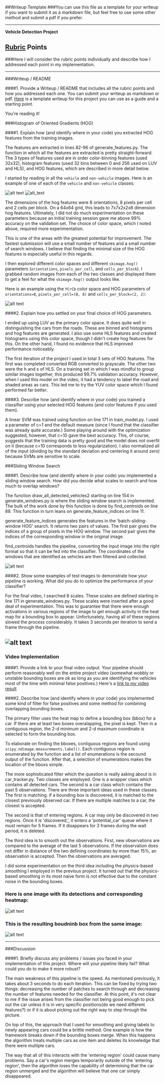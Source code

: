 ##Writeup Template
###You can use this file as a template for your writeup if you want to submit it as a markdown file, but feel free to use some other method and submit a pdf if you prefer.

---

**Vehicle Detection Project**

[//]: # (Image References)
[image1]: ./writeup_images/car.png
[image2]: ./writeup_images/non_car.png
[image3]: ./writeup_images/hog_example.png
[image4]: ./writeup_images/sliding_windows.png
[image5]: ./writeup_images/car_patches_and_heatmap.png
[image6]: ./writeup_images/heatmap_example.png
[video1]: ./submission.mp4

## [Rubric](https://review.udacity.com/#!/rubrics/513/view) Points
###Here I will consider the rubric points individually and describe how I addressed each point in my implementation.  

---
###Writeup / README

####1. Provide a Writeup / README that includes all the rubric points and how you addressed each one.  You can submit your writeup as markdown or pdf.  [Here](https://github.com/udacity/CarND-Vehicle-Detection/blob/master/writeup_template.md) is a template writeup for this project you can use as a guide and a starting point.  

You're reading it!

###Histogram of Oriented Gradients (HOG)

####1. Explain how (and identify where in your code) you extracted HOG features from the training images.

The features are extracted in lines 82-96 of generate_features.py. The function in which all the features are extracted 
is pretty straight-forward. The 3 types of features used are in order color-binning features (used 32x32), histogram 
features (used 32 bins between 0 and 256 used on LUV and HLS), and HOG features, which are described in more detail below.

I started by reading in all the `vehicle` and `non-vehicle` images.  Here is an example of one of each of the `vehicle` and `non-vehicle` classes:

![alt text][image1]
![alt_text][image2]

The dimensions of the hog features were 8 orientations, 8 pixels per cell and 2 cells per block. On a 64x64 grid, 
this leads to 7x7x2x2x8 dimension hog features. Ultimately, I did not do much experimentation on these parameters
because an initial training session gave me above 99% accuracy on the validation set. The choice of color space,
which I noted above, required more experimentation. 

This is one of the areas with the greatest potential for improvement. The fastest submission will use a small number
of features and a small number of search windows. I believe that finding the minimal size of the HOG features is 
especially useful in this regards.


I then explored different color spaces and different `skimage.hog()` parameters (`orientations`, `pixels_per_cell`, 
and `cells_per_block`).  I grabbed random images from each of the two classes and displayed them to get a feel for what 
the `skimage.hog()` output looks like.

Here is an example using the `YCrCb` color space and HOG parameters of `orientations=8`, `pixels_per_cell=(8, 8)` and `cells_per_block=(2, 2)`:


![alt text][image3]

####2. Explain how you settled on your final choice of HOG parameters.

I ended up using LUV as the primary color space. It does quite well in distinguishing the cars from the roads. 
These are binned and histograms and hog features are generated. I also use some HLS features and created histograms 
using this color space, though I didn't create hog features for this.
On the other hand, I found no evidence that HLS improved performance noticeably. 

The first iteration of the project I used in total 3 sets of HOG features. The first was completed converted RGB converted
to grayscale. The other two were the h and s of HLS. On a training set in which I was mindful to group similar images 
together, this produced 99.7% validation accuracy. However, when I used this model on the video, it had a tendency to 
label the road and shaded areas as cars. This led me to try the YUV color space which I found performed far better. 

####3. Describe how (and identify where in your code) you trained a classifier using your selected HOG features (and color features if you used them).

A linear SVM was trained using function on line 171 in train_model.py. I used a parameter of c=1 and the default measure 
(since I found that the classifier was already quite accurate.) Some playing around with the optimization suggested, 
however, that c=10 gave the best accuracy. This, of course, suggests that the training data is pretty good and the 
model does not overfit on it (because c=10 corresponds to less regularization). I also normalized all of the input 
(dividing by the standard deviation and centering it around zero) because SVMs are sensitive to scale.

###Sliding Window Search

####1. Describe how (and identify where in your code) you implemented a sliding window search.  How did you decide what scales to search and how much to overlap windows?

The function draw_all_detected_vehicles2 starting on line 154 in generate_windows.py is where the sliding window search
is implemented. The bulk of the work done by this function is done by find_centroids on line 88. This function in turn
leans on generate_feature_indices on line 11. 

generate_feature_indices generates the features in the 'batch-sliding-window HOG' search. It returns two pairs of
values. The first pair gives the indices of a group of pixels in the HOG window. The second pair gives the indices of 
the corresponding window in the original image. 

find_centroids handles the pipeline, converting the input image into the right format so that it can be fed into the 
classifier. The coordinates of the windows that are identified as vehicles are then filtered and collected. 


![alt text][image3]

####2. Show some examples of test images to demonstrate how your pipeline is working.  What did you do to optimize the performance of your classifier?

For the final video, I searched 8 scales. These scales are defined starting in line 171 in generate_windows.py. These 
scales were inserted after a good deal of experimentation. This was to guarantee that there were enough activations 
in various regions of the image to get enough activity in the heat map for a bounding box to appear. Unfortunately,
having all of these regions slowed the process considerably. It takes 3 seconds per iteration to send a 
frame through the pipeline. 

![alt text][image4]
---

### Video Implementation

####1. Provide a link to your final video output.  Your pipeline should perform reasonably well on the entire project video (somewhat wobbly or unstable bounding boxes are ok as long as you are identifying the vehicles most of the time with minimal false positives.)
Here's a [link to my video result](./project_video.mp4)


####2. Describe how (and identify where in your code) you implemented some kind of filter for false positives and some method for combining overlapping bounding boxes.

The primary filter uses the heat map to define a bounding box (bbox) for a car. If there are at least two boxes
overalapping, the pixel is kept. Then in a contiguous region, the 2-d minimum and 2-d maximum coordinate is selected
to form the bounding box. 

To elaborate on finding the bboxes, contiguous regions are found using `scipy.ndimage.measurements.label()`. Each contiguous
region is enumerated by the function and a list of enumerations is the secound output of the function. After that, 
a selection of enumerations makes the location of the bboxs simple. 

The more sophisticated filter which the question is really asking about is in car_tracker.py. Two classes are employed.
One is a wrapper class which contains all detected cars. The second is a car class which contains the past 5 observations.
There are three important ideas used in these classes. The first is matching. if a bounding box is discovered,
it is matched to the closest previously observed car. If there are multiple matches to a car, the closest is accepted.

The second is that of entering regions. A car may only be discovered in two regions. 
Once it is 'discovered,', it enters a 'potential_car' queue where it must remain
for 5 frames. If it disappears for 3 frames during the wait period, it is deleted. 

The third idea is to smooth out the observations. First, new observations are compared to the average
of the last 5 observations. If the observation does not differ in distance of the two defining coordinates
by more than 15%, an observation is accepted. Then the observations are averaged.

I did some experimentation on the third idea including the physics-based smoothing I employed in the 
previous project. It turned out that the physics-based smoothing in its most naive form is not effective
due to the constant noise in the bounding boxes. 


### Here is one image with its detections and corresponding heatmap:

![alt text][image5]

### This is the resulting boudninb box from the same image:
![alt text][image6]



---

###Discussion

####1. Briefly discuss any problems / issues you faced in your implementation of this project.  Where will your pipeline likely fail?  What could you do to make it more robust?

The main weakness of this pipeline is the speed. As mentioned previously, it takes about 3 seconds to do each iteration. 
This can be fixed by trying two things: decreasing the number of patches to search through and decreasing the number
of features needed for the classifier. At this point, it's not clear to me if the issue arises from the classifier 
not being good enough to pick out the car unless it is in very specific positions(do we need different features?) or 
if it is about picking out the right way to step through the picture. 

On top of this, the approach that I used for smoothing and giving labels to newly appearing cars could be a brittle 
method. One example is how the framework breaks down if the bounding boxes merge. When this happens the algorithm
treats multiple cars as one item and deletes its knowledge that there were multiple cars. 

The way that all of this interacts with the 'entering region' could cause many problems. Say a car's region merges 
temporarily outside of the 'entering region', then the algorithm loses the capability of determining that
the car region unmerged and the algorithm will believe that one car simply disappeared. 
